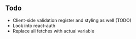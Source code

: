 
## Todo

* Client-side validation register and styling as well (TODO)
* Look into react-auth
* Replace all fetches with actual variable